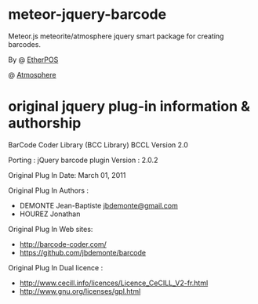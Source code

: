 meteor-jquery-barcode
======================

Meteor.js meteorite/atmosphere jquery smart package for creating barcodes.

By @ [EtherPOS](http://www.etherpos.com/ "EtherPOS")

@ [Atmosphere](http://atmosphere.meteor.com, "jquery-barcode")


original jquery plug-in information & authorship
=================================================
BarCode Coder Library (BCC Library)
BCCL Version 2.0

Porting : jQuery barcode plugin 
Version : 2.0.2

Original Plug In Date: March 01, 2011

Original Plug In Authors : 
  * DEMONTE Jean-Baptiste <jbdemonte@gmail.com>
  * HOUREZ Jonathan
       
Original Plug In Web sites: 
  * http://barcode-coder.com/
  * https://github.com/jbdemonte/barcode

Original Plug In Dual licence :  
  * http://www.cecill.info/licences/Licence_CeCILL_V2-fr.html
  * http://www.gnu.org/licenses/gpl.html